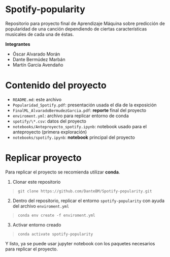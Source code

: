 # Spotify-popularity
Repositorio para proyecto final de Aprendizaje Máquina sobre predicción de popularidad de una canción dependiendo de ciertas características musicales de cada una de éstas. 

**Integrantes**
* Óscar Alvarado Morán
* Dante Bermúdez Marbán
* Martín García Avendaño

# Contenido del proyecto
* `README.md`: este archivo
* `Popularidad_Spotify.pdf`: presentación usada el día de la exposición
* `FinalML_AlvaradoBermudezGarcia.pdf`: **reporte** final del proyecto 
* `enviroment.yml`: archivo para replicar entorno de conda
* `spotify/\*.csv`: datos del proyecto
* `notebooks/Anteproyecto_spotify.ipynb`: notebook usado para el anteproyecto (primera exploración)
* `notebooks/spotify.ipynb`: **notebook** principal del proyecto

# Replicar proyecto
Para replicar el proyecto se recomienda utilizar **conda**.

1. Clonar este repositorio
> `git clone https://github.com/DanteBM/Spotify-popularity.git`
2. Dentro del repositorio, replicar el entorno `spotify-popularity` con ayuda del archivo `enviroment.yml`
> `conda env create -f enviroment.yml`
3. Activar entorno creado
> `conda activate spotify-popularity`

Y listo, ya se puede usar jupyter notebook con los paquetes necesarios para replicar el proyecto.
